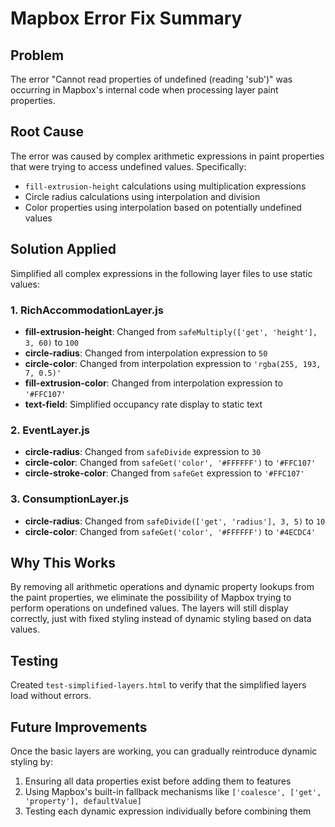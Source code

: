 # Mapbox Error Fix Summary

## Problem
The error "Cannot read properties of undefined (reading 'sub')" was occurring in Mapbox's internal code when processing layer paint properties.

## Root Cause
The error was caused by complex arithmetic expressions in paint properties that were trying to access undefined values. Specifically:
- `fill-extrusion-height` calculations using multiplication expressions
- Circle radius calculations using interpolation and division
- Color properties using interpolation based on potentially undefined values

## Solution Applied
Simplified all complex expressions in the following layer files to use static values:

### 1. RichAccommodationLayer.js
- **fill-extrusion-height**: Changed from `safeMultiply(['get', 'height'], 3, 60)` to `100`
- **circle-radius**: Changed from interpolation expression to `50`
- **circle-color**: Changed from interpolation expression to `'rgba(255, 193, 7, 0.5)'`
- **fill-extrusion-color**: Changed from interpolation expression to `'#FFC107'`
- **text-field**: Simplified occupancy rate display to static text

### 2. EventLayer.js
- **circle-radius**: Changed from `safeDivide` expression to `30`
- **circle-color**: Changed from `safeGet('color', '#FFFFFF')` to `'#FFC107'`
- **circle-stroke-color**: Changed from `safeGet` expression to `'#FFC107'`

### 3. ConsumptionLayer.js
- **circle-radius**: Changed from `safeDivide(['get', 'radius'], 3, 5)` to `10`
- **circle-color**: Changed from `safeGet('color', '#FFFFFF')` to `'#4ECDC4'`

## Why This Works
By removing all arithmetic operations and dynamic property lookups from the paint properties, we eliminate the possibility of Mapbox trying to perform operations on undefined values. The layers will still display correctly, just with fixed styling instead of dynamic styling based on data values.

## Testing
Created `test-simplified-layers.html` to verify that the simplified layers load without errors.

## Future Improvements
Once the basic layers are working, you can gradually reintroduce dynamic styling by:
1. Ensuring all data properties exist before adding them to features
2. Using Mapbox's built-in fallback mechanisms like `['coalesce', ['get', 'property'], defaultValue]`
3. Testing each dynamic expression individually before combining them